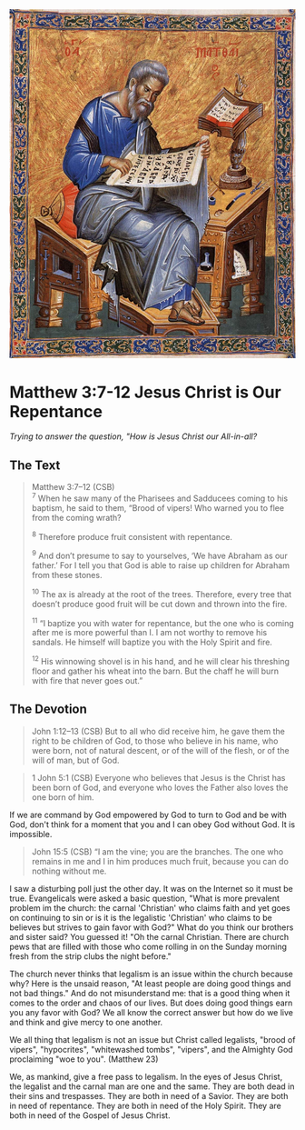 <img class="intro-right" src="art-matthew.jpg">

# Matthew 3:7-12 Jesus Christ is Our Repentance

*Trying to answer the question, "How is Jesus Christ our All-in-all?*

## The Text

>Matthew 3:7–12 (CSB)  
><sup>7</sup> When he saw many of the Pharisees and Sadducees coming to his baptism, he said to them, “Brood of vipers! Who warned you to flee from the coming wrath? 
>
><sup>8</sup> Therefore produce fruit consistent with repentance. 
>
><sup>9</sup> And don’t presume to say to yourselves, ‘We have Abraham as our father.’ For I tell you that God is able to raise up children for Abraham from these stones. 
>
><sup>10</sup> The ax is already at the root of the trees. Therefore, every tree that doesn’t produce good fruit will be cut down and thrown into the fire. 
>
><sup>11</sup> “I baptize you with water for repentance, but the one who is coming after me is more powerful than I. I am not worthy to remove his sandals. He himself will baptize you with the Holy Spirit and fire. 
>
><sup>12</sup> His winnowing shovel is in his hand, and he will clear his threshing floor and gather his wheat into the barn. But the chaff he will burn with fire that never goes out.”

## The Devotion

>John 1:12–13 (CSB) But to all who did receive him, he gave them the right to be children of God, to those who believe in his name, who were born, not of natural descent, or of the will of the flesh, or of the will of man, but of God.

>1 John 5:1 (CSB) Everyone who believes that Jesus is the Christ has been born of God, and everyone who loves the Father also loves the one born of him.

If we are command by God empowered by God to turn to God and be with God, don't think for a moment that you and I can obey God without God. It is impossible.

>John 15:5 (CSB) “I am the vine; you are the branches. The one who remains in me and I in him produces much fruit, because you can do nothing without me.

I saw a disturbing poll just the other day. It was on the Internet so it must be true. Evangelicals were asked a basic question, "What is more prevalent problem im the church: the carnal 'Christian' who claims faith and yet goes on continuing to sin or is it is the legalistic 'Christian' who claims to be believes but strives to gain favor with God?" What do you think our brothers and sister said? You guessed it! "Oh the carnal Christian. There are church pews that are filled with those who come rolling in on the Sunday morning fresh from the strip clubs the night before."

The church never thinks that legalism is an issue within the church because why? Here is the unsaid reason, "At least people are doing good things and not bad things." And do not misunderstand me: that is a good thing when it comes to the order and chaos of our lives. But does doing good things earn you any favor with God? We all know the correct answer but how do we live and think and give mercy to one another.

We all thing that legalism is not an issue but Christ called legalists, "brood of vipers", "hypocrites", "whitewashed tombs", "vipers", and the Almighty God proclaiming "woe to you". (Matthew 23)

We, as mankind, give a free pass to legalism. In the eyes of Jesus Christ, the legalist and the carnal man are one and the same. They are both dead in their sins and trespasses. They are both in need of a Savior. They are both in need of repentance. They are both in need of the Holy Spirit. They are both in need of the Gospel of Jesus Christ.
